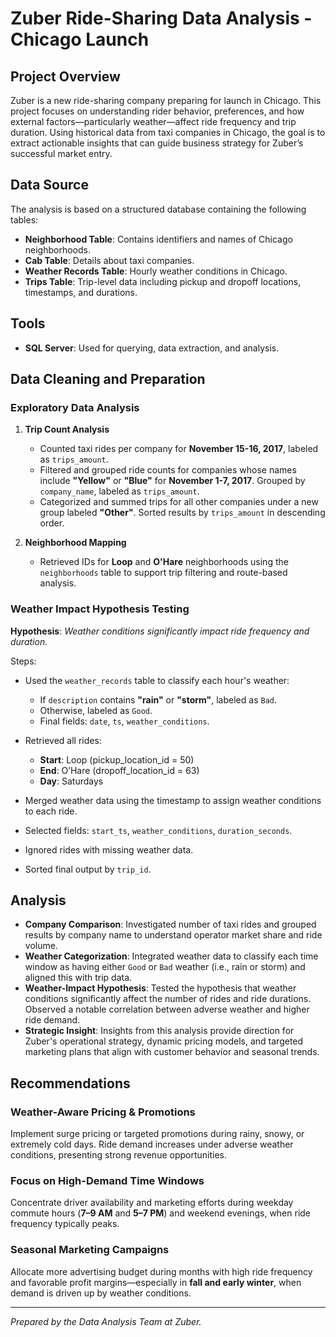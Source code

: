 
# Zuber Ride-Sharing Data Analysis - Chicago Launch

## Project Overview

Zuber is a new ride-sharing company preparing for launch in Chicago. This project focuses on understanding rider behavior, preferences, and how external factors—particularly weather—affect ride frequency and trip duration. Using historical data from taxi companies in Chicago, the goal is to extract actionable insights that can guide business strategy for Zuber’s successful market entry.

## Data Source

The analysis is based on a structured database containing the following tables:

- **Neighborhood Table**: Contains identifiers and names of Chicago neighborhoods.
- **Cab Table**: Details about taxi companies.
- **Weather Records Table**: Hourly weather conditions in Chicago.
- **Trips Table**: Trip-level data including pickup and dropoff locations, timestamps, and durations.

## Tools

- **SQL Server**: Used for querying, data extraction, and analysis.

## Data Cleaning and Preparation

### Exploratory Data Analysis

1. **Trip Count Analysis**
   - Counted taxi rides per company for **November 15-16, 2017**, labeled as `trips_amount`.
   - Filtered and grouped ride counts for companies whose names include **"Yellow"** or **"Blue"** for **November 1-7, 2017**. Grouped by `company_name`, labeled as `trips_amount`.
   - Categorized and summed trips for all other companies under a new group labeled **"Other"**. Sorted results by `trips_amount` in descending order.

2. **Neighborhood Mapping**
   - Retrieved IDs for **Loop** and **O'Hare** neighborhoods using the `neighborhoods` table to support trip filtering and route-based analysis.

### Weather Impact Hypothesis Testing

**Hypothesis**: *Weather conditions significantly impact ride frequency and duration.*

Steps:
- Used the `weather_records` table to classify each hour's weather:
  - If `description` contains **"rain"** or **"storm"**, labeled as `Bad`.
  - Otherwise, labeled as `Good`.
  - Final fields: `date`, `ts`, `weather_conditions`.

- Retrieved all rides:
  - **Start**: Loop (pickup_location_id = 50)
  - **End**: O’Hare (dropoff_location_id = 63)
  - **Day**: Saturdays
- Merged weather data using the timestamp to assign weather conditions to each ride.
- Selected fields: `start_ts`, `weather_conditions`, `duration_seconds`.
- Ignored rides with missing weather data.
- Sorted final output by `trip_id`.

## Analysis

- **Company Comparison**: Investigated number of taxi rides and grouped results by company name to understand operator market share and ride volume.
- **Weather Categorization**: Integrated weather data to classify each time window as having either `Good` or `Bad` weather (i.e., rain or storm) and aligned this with trip data.
- **Weather-Impact Hypothesis**: Tested the hypothesis that weather conditions significantly affect the number of rides and ride durations. Observed a notable correlation between adverse weather and higher ride demand.
- **Strategic Insight**: Insights from this analysis provide direction for Zuber's operational strategy, dynamic pricing models, and targeted marketing plans that align with customer behavior and seasonal trends.

## Recommendations

### Weather-Aware Pricing & Promotions
Implement surge pricing or targeted promotions during rainy, snowy, or extremely cold days. Ride demand increases under adverse weather conditions, presenting strong revenue opportunities.

### Focus on High-Demand Time Windows
Concentrate driver availability and marketing efforts during weekday commute hours (**7–9 AM** and **5–7 PM**) and weekend evenings, when ride frequency typically peaks.

### Seasonal Marketing Campaigns
Allocate more advertising budget during months with high ride frequency and favorable profit margins—especially in **fall and early winter**, when demand is driven up by weather conditions.

---

*Prepared by the Data Analysis Team at Zuber.*
